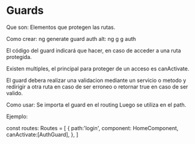 # Guards

Que son: Elementos que protegen las rutas.

Como crear: ng generate guard auth
       alt:  ng g g auth

  El código del guard indicará que hacer,
  en caso de acceder a una ruta protegida.
  
  Existen multiples, el principal para
  proteger de un acceso es canActivate.

  El guard debera realizar una validacion
  mediante un servicio o metodo y redirigir
  a otra ruta en caso de ser erroneo o retornar
  true en caso de ser valido.

Como usar:  Se importa el guard en el routing
            Luego se utiliza en el path.
            

Ejemplo:

const routes: Routes = [
                {
                  path:'login',
                  component: HomeComponent,
                  canActivate:[AuthGuard],
                },
              ]

